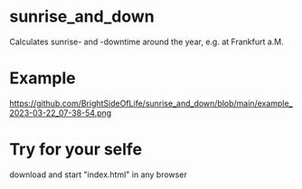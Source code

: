# sunrise_and_down
Calculates sunrise- and -downtime around the year, e.g. at Frankfurt a.M.

# Example
https://github.com/BrightSideOfLife/sunrise_and_down/blob/main/example_2023-03-22_07-38-54.png

# Try for your selfe
download and start "index.html" in any browser
